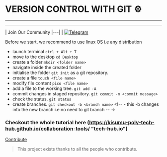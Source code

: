 # VERSION CONTROL WITH GIT :gear:

* * *

* * *

| Join Our Community
\|---\|
\|  [![Telegram](https://telegram.org/img/t_logo.png)](https://t.me/joinchat/Fkwt1xJoduMWrku8r-JtqA)

<p> Before we start, we recommend to use   linux OS       
  i.e any distribution </p>

-   launch terminal `ctrl + Alt + T`
-   move to the desktop  `cd Desktop`
-   create a folder `mkdir <folder name>`
-   navigate inside the created folder
-   initialise the folder  `git init` as a git repository.
-   create a file `touch <file name>`
-   modify file content `pico <file name>`
-   add a file to the working tree. `git add -A`
-   commit changes in staged repository. `git commit -m <commit message>`
-   check the status. `git status`
-   create branches. `git checkout -b <branch name>` <!-- - this -b changes into the new branch i.e no need to git branch -- ->
<!-- -   change into a different branch.  `git branch <branch name>` -->

### Checkout the whole tutorial here (<https://kisumu-poly-tech-hub.github.io/collaboration-tools/> "tech-hub.io")

[Contribute](https://kisumu-poly-tech-hub.github.io/collaboration-tools/ "tech-hub.io")

> This project exists thanks to all the people who contribute.
